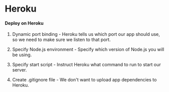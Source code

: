 # Heroku

#### Deploy on Heroku

1. Dynamic port binding - Heroku tells us which port our app should use, so we need to make sure we listen to that port.

2. Specify Node.js environment - Specify which version of Node.js you will be using.

3. Specify start script - Instruct Heroku what command to run to start our server.

4. Create .gitignore file - We don't want to upload app dependencies to Heroku.
